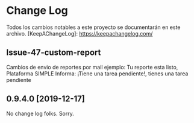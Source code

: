 # Change Log
Todos los cambios notables a este proyecto se documentarán en este archivo.
[KeepAChangeLog]: https://keepachangelog.com/

## Issue-47-custom-report
Cambios de envio de reportes por mail ejemplo: Tu reporte esta listo, Plataforma SIMPLE Informa: ¡Tiene una tarea pendiente!, tienes una tarea pendiente


## 0.9.4.0 [2019-12-17]
No change log folks. Sorry.

